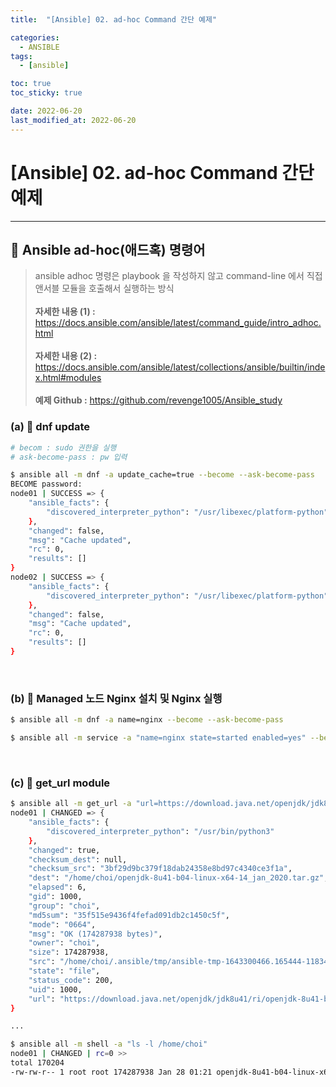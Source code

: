 ```yaml
---
title:  "[Ansible] 02. ad-hoc Command 간단 예제" 

categories:
  - ANSIBLE
tags:
  - [ansible]

toc: true
toc_sticky: true

date: 2022-06-20
last_modified_at: 2022-06-20
---
```

# [Ansible] 02. ad-hoc Command 간단 예제
---

<style>
table {
    font-size: 12pt;
}
table th:first-of-type {
    width: 5%;
}
table th:nth-of-type(2) {
    width: 15%;
}
table th:nth-of-type(3) {
    width: 50%;
}
table th:nth-of-type(4) {
    width: 30%;
}
</style>

## 🔔 Ansible ad-hoc(애드혹) 명령어

> ansible adhoc 명령은 playbook 을 작성하지 않고 command-line 에서 직접 앤서블 모듈을 호출해서 실행하는 방식<br><br>
**자세한 내용 (1) :** <https://docs.ansible.com/ansible/latest/command_guide/intro_adhoc.html><br><br>
**자세한 내용 (2) :** <https://docs.ansible.com/ansible/latest/collections/ansible/builtin/index.html#modules><br><br>
**예제 Github :** <https://github.com/revenge1005/Ansible_study>

### (a) 📜 dnf update

```bash
# becom : sudo 권한을 실행
# ask-become-pass : pw 입력

$ ansible all -m dnf -a update_cache=true --become --ask-become-pass
BECOME password:
node01 | SUCCESS => {
    "ansible_facts": {
        "discovered_interpreter_python": "/usr/libexec/platform-python"
    },
    "changed": false,
    "msg": "Cache updated",
    "rc": 0,
    "results": []
}
node02 | SUCCESS => {
    "ansible_facts": {
        "discovered_interpreter_python": "/usr/libexec/platform-python"
    },
    "changed": false,
    "msg": "Cache updated",
    "rc": 0,
    "results": []
}
```

<br>

### (b) 📜 Managed 노드 Nginx 설치 및 Nginx 실행 

```bash
$ ansible all -m dnf -a name=nginx --become --ask-become-pass

$ ansible all -m service -a "name=nginx state=started enabled=yes" --become --ask-become-pass
```

<br>

### (c) 📜 get_url module

```bash
$ ansible all -m get_url -a "url=https://download.java.net/openjdk/jdk8u41/ri/openjdk-8u41-b04-linux-x64-14_jan_2020.tar.gz dest=/home/choi"
node01 | CHANGED => {
    "ansible_facts": {
        "discovered_interpreter_python": "/usr/bin/python3"
    },
    "changed": true,
    "checksum_dest": null,
    "checksum_src": "3bf29d9bc379f18dab24358e8bd97c4340ce3f1a",
    "dest": "/home/choi/openjdk-8u41-b04-linux-x64-14_jan_2020.tar.gz",
    "elapsed": 6,
    "gid": 1000,
    "group": "choi",
    "md5sum": "35f515e9436f4fefad091db2c1450c5f",
    "mode": "0664",
    "msg": "OK (174287938 bytes)",
    "owner": "choi",
    "size": 174287938,
    "src": "/home/choi/.ansible/tmp/ansible-tmp-1643300466.165444-11834-5022500933289/tmpyct9v784",
    "state": "file",
    "status_code": 200,
    "uid": 1000,
    "url": "https://download.java.net/openjdk/jdk8u41/ri/openjdk-8u41-b04-linux-x64-14_jan_2020.tar.gz"
}

...

$ ansible all -m shell -a "ls -l /home/choi"
node01 | CHANGED | rc=0 >>
total 170204
-rw-rw-r-- 1 root root 174287938 Jan 28 01:21 openjdk-8u41-b04-linux-x64-14_jan_2020.tar.gz
```

<br>